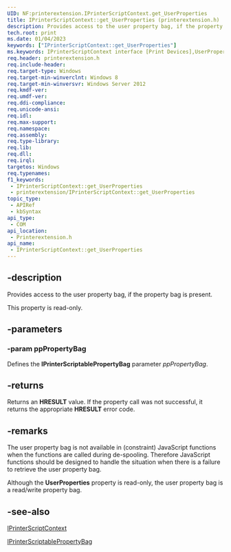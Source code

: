 ```yaml
---
UID: NF:printerextension.IPrinterScriptContext.get_UserProperties
title: IPrinterScriptContext::get_UserProperties (printerextension.h)
description: Provides access to the user property bag, if the property bag is present.
tech.root: print
ms.date: 01/04/2023
keywords: ["IPrinterScriptContext::get_UserProperties"]
ms.keywords: IPrinterScriptContext interface [Print Devices],UserProperties property, IPrinterScriptContext.UserProperties, IPrinterScriptContext.get_UserProperties, IPrinterScriptContext::UserProperties, IPrinterScriptContext::get_UserProperties, UserProperties property [Print Devices], UserProperties property [Print Devices],IPrinterScriptContext interface, get_UserProperties, print.iprinterscriptcontext_userproperties, printerextension/IPrinterScriptContext::UserProperties, printerextension/IPrinterScriptContext::get_UserProperties
req.header: printerextension.h
req.include-header: 
req.target-type: Windows
req.target-min-winverclnt: Windows 8
req.target-min-winversvr: Windows Server 2012
req.kmdf-ver: 
req.umdf-ver: 
req.ddi-compliance: 
req.unicode-ansi: 
req.idl: 
req.max-support: 
req.namespace: 
req.assembly: 
req.type-library: 
req.lib: 
req.dll: 
req.irql: 
targetos: Windows
req.typenames: 
f1_keywords:
 - IPrinterScriptContext::get_UserProperties
 - printerextension/IPrinterScriptContext::get_UserProperties
topic_type:
 - APIRef
 - kbSyntax
api_type:
 - COM
api_location:
 - Printerextension.h
api_name:
 - IPrinterScriptContext::get_UserProperties
---
```


## -description

Provides access to the user property bag, if the property bag is present.

This property is read-only.

## -parameters

### -param ppPropertyBag

Defines the **IPrinterScriptablePropertyBag** parameter *ppPropertyBag*.

## -returns

Returns an **HRESULT** value. If the property call was not successful, it returns the appropriate **HRESULT** error code.

## -remarks

The user property bag is not available in (constraint) JavaScript functions when the functions are called during de-spooling. Therefore JavaScript functions should be designed to handle the situation when there is a failure to retrieve the user property bag.

Although the **UserProperties** property is read-only, the user property bag is a read/write property bag.

## -see-also

[IPrinterScriptContext](./nn-printerextension-iprinterscriptcontext.md)

[IPrinterScriptablePropertyBag](./nn-printerextension-iprinterscriptablepropertybag.md)